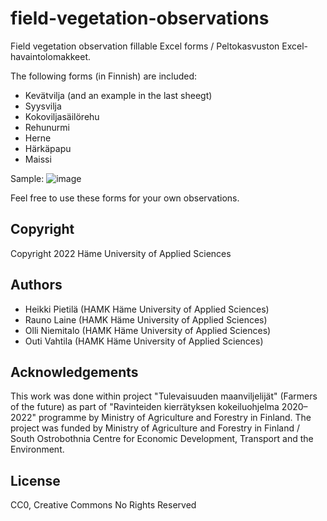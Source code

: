 # field-vegetation-observations
Field vegetation observation fillable Excel forms / Peltokasvuston Excel-havaintolomakkeet.

The following forms (in Finnish) are included:

* Kevätvilja (and an example in the last sheegt)
* Syysvilja
* Kokoviljasäilörehu
* Rehunurmi
* Herne
* Härkäpapu
* Maissi

Sample:
![image](https://user-images.githubusercontent.com/60920087/232394767-aaf22b89-5430-433c-8b77-d711af9f8221.png)

Feel free to use these forms for your own observations.

## Copyright

Copyright 2022 Häme University of Applied Sciences

## Authors

* Heikki Pietilä (HAMK Häme University of Applied Sciences)
* Rauno Laine (HAMK Häme University of Applied Sciences)
* Olli Niemitalo (HAMK Häme University of Applied Sciences)
* Outi Vahtila (HAMK Häme University of Applied Sciences)

## Acknowledgements

This work was done within project "Tulevaisuuden maanviljelijät" (Farmers of the future) as part of "Ravinteiden kierrätyksen kokeiluohjelma 2020–2022" programme by Ministry of Agriculture and Forestry in Finland. The project was funded by Ministry of Agriculture and Forestry in Finland / South Ostrobothnia Centre for Economic Development, Transport and the Environment.

## License

CC0, Creative Commons No Rights Reserved
